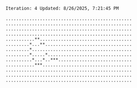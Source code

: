 `Iteration: 4 Updated: 8/26/2025, 7:21:45 PM`
<!-- GOL_START -->
`................................................`</br>
`................................................`</br>
`................................................`</br>
`................................................`</br>
`...........**...................................`</br>
`.........*...**.................................`</br>
`.........*......................................`</br>
`.........*.....*................................`</br>
`..........*...*..***............................`</br>
`...........***..................................`</br>
`................................................`</br>
`................................................`</br>
`................................................`</br>
<!-- GOL_END -->